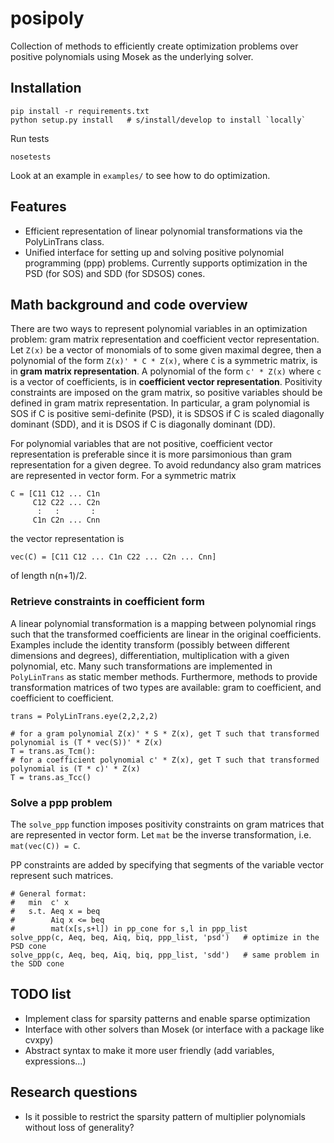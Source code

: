 # posipoly

Collection of methods to efficiently create optimization problems over positive polynomials using Mosek as the underlying solver.

## Installation

```
pip install -r requirements.txt
python setup.py install   # s/install/develop to install `locally`
```

Run tests

```
nosetests
```

Look at an example in `examples/` to see how to do optimization.

## Features

 - Efficient representation of linear polynomial transformations via the PolyLinTrans class.
 - Unified interface for setting up and solving positive polynomial programming (ppp) problems. Currently supports optimization in the PSD (for SOS) and SDD (for SDSOS) cones.

## Math background and code overview

There are two ways to represent polynomial variables in an optimization problem: gram matrix representation and coefficient vector representation. Let `Z(x)` be a vector of monomials of to some given maximal degree, then a polynomial of the form `Z(x)' * C * Z(x)`, where `C` is a symmetric matrix, is in **gram matrix representation**. A polynomial of the form `c' * Z(x)` where `c` is a vector of coefficients, is in **coefficient vector representation**. Positivity constraints are imposed on the gram matrix, so positive variables should be defined in gram matrix representation. In particular, a gram polynomial is SOS if C is positive semi-definite (PSD), it is SDSOS if C is scaled diagonally dominant (SDD), and it is DSOS if C is diagonally dominant (DD).

For polynomial variables that are not positive, coefficient vector representation is preferable since it is more parsimonious than gram representation for a given degree. To avoid redundancy also gram matrices are represented in vector form. For a symmetric matrix
```
C = [C11 C12 ... C1n
     C12 C22 ... C2n
      :   :       :
     C1n C2n ... Cnn
```
the vector representation is
```
vec(C) = [C11 C12 ... C1n C22 ... C2n ... Cnn] 
```
of length n(n+1)/2.

### Retrieve constraints in coefficient form

A linear polynomial transformation is a mapping between polynomial rings such that the transformed coefficients are linear in the original coefficients. Examples include the identity transform (possibly between different dimensions and degrees), differentiation, multiplication with a given polynomial, etc. Many such transformations are implemented in `PolyLinTrans` as static member methods. Furthermore, methods to provide transformation matrices of two types are available: gram to coefficient, and coefficient to coefficient.
```
trans = PolyLinTrans.eye(2,2,2,2)

# for a gram polynomial Z(x)' * S * Z(x), get T such that transformed polynomial is (T * vec(S))' * Z(x)
T = trans.as_Tcm(): 
# for a coefficient polynomial c' * Z(x), get T such that transformed polynomial is (T * c)' * Z(x)
T = trans.as_Tcc()
```

### Solve a ppp problem

The `solve_ppp` function imposes positivity constraints on gram matrices that are represented in vector form. Let `mat` be the inverse transformation, i.e. `mat(vec(C)) = C`. 

PP constraints are added by specifying that segments of the variable vector represent such matrices. 

```
# General format:
#   min  c' x   
#   s.t. Aeq x = beq
#        Aiq x <= beq
#        mat(x[s,s+l]) in pp_cone for s,l in ppp_list
solve_ppp(c, Aeq, beq, Aiq, biq, ppp_list, 'psd')   # optimize in the PSD cone
solve_ppp(c, Aeq, beq, Aiq, biq, ppp_list, 'sdd')   # same problem in the SDD cone
```

## TODO list

 - Implement class for sparsity patterns and enable sparse optimization
 - Interface with other solvers than Mosek (or interface with a package like cvxpy)
 - Abstract syntax to make it more user friendly (add variables, expressions...)

## Research questions

 - Is it possible to restrict the sparsity pattern of multiplier polynomials without loss of generality?
